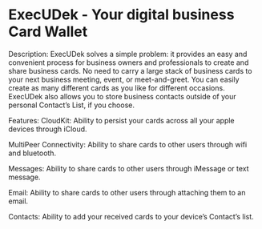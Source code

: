 # ExecUDek - Your digital business Card Wallet 

Description:
ExecUDek solves a simple problem: it provides an easy and convenient process for business owners and professionals to create and share business cards. No need to carry a large stack of business cards to your next business meeting, event, or meet-and-greet. You can easily create as many different cards as you like for different occasions. ExecUDek also allows you to store business contacts outside of your personal Contact’s List, if you choose.

Features:
CloudKit:
Ability to persist your cards across all your apple devices through iCloud.

MultiPeer Connectivity:
Ability to share cards to other users through wifi and bluetooth.

Messages:
Ability to share cards to other users through iMessage or text message. 

Email:
Ability to share cards to other users through attaching them to an email.

Contacts:
Ability to add your received cards to your device’s Contact’s list. 
